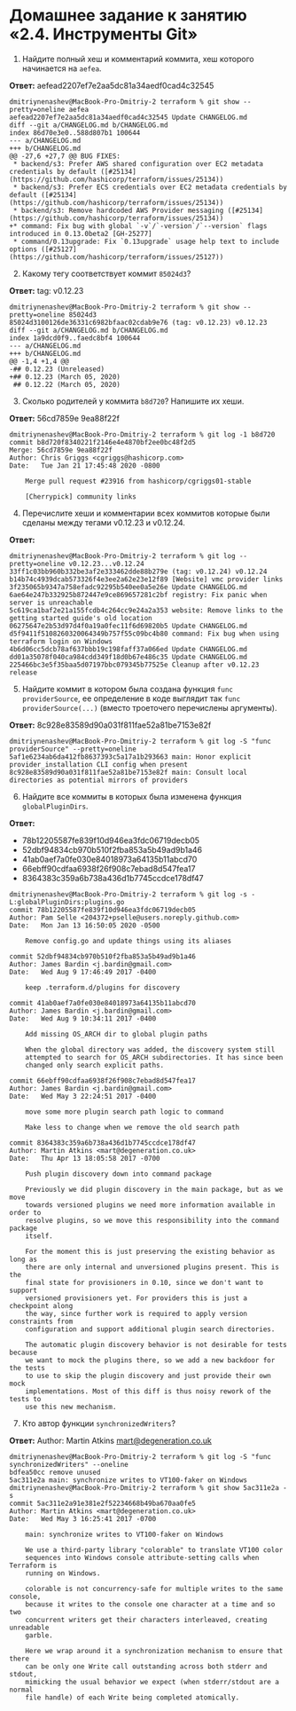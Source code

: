 # Домашнее задание к занятию «2.4. Инструменты Git»

1. Найдите полный хеш и комментарий коммита, хеш которого начинается на `aefea`.

**Ответ:** aefead2207ef7e2aa5dc81a34aedf0cad4c32545
```shell
dmitriynenashev@MacBook-Pro-Dmitriy-2 terraform % git show --pretty=oneline aefea
aefead2207ef7e2aa5dc81a34aedf0cad4c32545 Update CHANGELOG.md
diff --git a/CHANGELOG.md b/CHANGELOG.md
index 86d70e3e0..588d807b1 100644
--- a/CHANGELOG.md
+++ b/CHANGELOG.md
@@ -27,6 +27,7 @@ BUG FIXES:
 * backend/s3: Prefer AWS shared configuration over EC2 metadata credentials by default ([#25134](https://github.com/hashicorp/terraform/issues/25134))
 * backend/s3: Prefer ECS credentials over EC2 metadata credentials by default ([#25134](https://github.com/hashicorp/terraform/issues/25134))
 * backend/s3: Remove hardcoded AWS Provider messaging ([#25134](https://github.com/hashicorp/terraform/issues/25134))
+* command: Fix bug with global `-v`/`-version`/`--version` flags introduced in 0.13.0beta2 [GH-25277]
 * command/0.13upgrade: Fix `0.13upgrade` usage help text to include options ([#25127](https://github.com/hashicorp/terraform/issues/25127))
```

2. Какому тегу соответствует коммит `85024d3`? 
   
**Ответ:** tag: v0.12.23
```shell
dmitriynenashev@MacBook-Pro-Dmitriy-2 terraform % git show --pretty=oneline 85024d3
85024d3100126de36331c6982bfaac02cdab9e76 (tag: v0.12.23) v0.12.23
diff --git a/CHANGELOG.md b/CHANGELOG.md
index 1a9dcd0f9..faedc8bf4 100644
--- a/CHANGELOG.md
+++ b/CHANGELOG.md
@@ -1,4 +1,4 @@
-## 0.12.23 (Unreleased)
+## 0.12.23 (March 05, 2020)
 ## 0.12.22 (March 05, 2020)
```

3. Сколько родителей у коммита `b8d720`? Напишите их хеши.

**Ответ:**  56cd7859e 9ea88f22f 

````shell
dmitriynenashev@MacBook-Pro-Dmitriy-2 terraform % git log -1 b8d720
commit b8d720f8340221f2146e4e4870bf2ee0bc48f2d5
Merge: 56cd7859e 9ea88f22f
Author: Chris Griggs <cgriggs@hashicorp.com>
Date:   Tue Jan 21 17:45:48 2020 -0800

    Merge pull request #23916 from hashicorp/cgriggs01-stable
    
    [Cherrypick] community links
````
4. Перечислите хеши и комментарии всех коммитов которые были сделаны между тегами  v0.12.23 и v0.12.24.

**Ответ:**
```shell
dmitriynenashev@MacBook-Pro-Dmitriy-2 terraform % git log --pretty=oneline v0.12.23...v0.12.24
33ff1c03bb960b332be3af2e333462dde88b279e (tag: v0.12.24) v0.12.24
b14b74c4939dcab573326f4e3ee2a62e23e12f89 [Website] vmc provider links
3f235065b9347a758efadc92295b540ee0a5e26e Update CHANGELOG.md
6ae64e247b332925b872447e9ce869657281c2bf registry: Fix panic when server is unreachable
5c619ca1baf2e21a155fcdb4c264cc9e24a2a353 website: Remove links to the getting started guide's old location
06275647e2b53d97d4f0a19a0fec11f6d69820b5 Update CHANGELOG.md
d5f9411f5108260320064349b757f55c09bc4b80 command: Fix bug when using terraform login on Windows
4b6d06cc5dcb78af637bbb19c198faff37a066ed Update CHANGELOG.md
dd01a35078f040ca984cdd349f18d0b67e486c35 Update CHANGELOG.md
225466bc3e5f35baa5d07197bbc079345b77525e Cleanup after v0.12.23 release
```   

5. Найдите коммит в котором была создана функция `func providerSource`, ее определение в коде выглядит
   так `func providerSource(...)` (вместо троеточего перечислены аргументы).

**Ответ:** 8c928e83589d90a031f811fae52a81be7153e82f

```shell
dmitriynenashev@MacBook-Pro-Dmitriy-2 terraform % git log -S "func providerSource" --pretty=oneline
5af1e6234ab6da412fb8637393c5a17a1b293663 main: Honor explicit provider_installation CLI config when present
8c928e83589d90a031f811fae52a81be7153e82f main: Consult local directories as potential mirrors of providers
```

6. Найдите все коммиты в которых была изменена функция `globalPluginDirs`.

**Ответ:**
- 78b12205587fe839f10d946ea3fdc06719decb05
- 52dbf94834cb970b510f2fba853a5b49ad9b1a46
- 41ab0aef7a0fe030e84018973a64135b11abcd70
- 66ebff90cdfaa6938f26f908c7ebad8d547fea17
- 8364383c359a6b738a436d1b7745ccdce178df47

```shell
dmitriynenashev@MacBook-Pro-Dmitriy-2 terraform % git log -s -L:globalPluginDirs:plugins.go
commit 78b12205587fe839f10d946ea3fdc06719decb05
Author: Pam Selle <204372+pselle@users.noreply.github.com>
Date:   Mon Jan 13 16:50:05 2020 -0500

    Remove config.go and update things using its aliases

commit 52dbf94834cb970b510f2fba853a5b49ad9b1a46
Author: James Bardin <j.bardin@gmail.com>
Date:   Wed Aug 9 17:46:49 2017 -0400

    keep .terraform.d/plugins for discovery

commit 41ab0aef7a0fe030e84018973a64135b11abcd70
Author: James Bardin <j.bardin@gmail.com>
Date:   Wed Aug 9 10:34:11 2017 -0400

    Add missing OS_ARCH dir to global plugin paths
    
    When the global directory was added, the discovery system still
    attempted to search for OS_ARCH subdirectories. It has since been
    changed only search explicit paths.

commit 66ebff90cdfaa6938f26f908c7ebad8d547fea17
Author: James Bardin <j.bardin@gmail.com>
Date:   Wed May 3 22:24:51 2017 -0400

    move some more plugin search path logic to command
    
    Make less to change when we remove the old search path

commit 8364383c359a6b738a436d1b7745ccdce178df47
Author: Martin Atkins <mart@degeneration.co.uk>
Date:   Thu Apr 13 18:05:58 2017 -0700

    Push plugin discovery down into command package
    
    Previously we did plugin discovery in the main package, but as we move
    towards versioned plugins we need more information available in order to
    resolve plugins, so we move this responsibility into the command package
    itself.
    
    For the moment this is just preserving the existing behavior as long as
    there are only internal and unversioned plugins present. This is the
    final state for provisioners in 0.10, since we don't want to support
    versioned provisioners yet. For providers this is just a checkpoint along
    the way, since further work is required to apply version constraints from
    configuration and support additional plugin search directories.
    
    The automatic plugin discovery behavior is not desirable for tests because
    we want to mock the plugins there, so we add a new backdoor for the tests
    to use to skip the plugin discovery and just provide their own mock
    implementations. Most of this diff is thus noisy rework of the tests to
    use this new mechanism.
```

7. Кто автор функции `synchronizedWriters`? 

**Ответ:** Author: Martin Atkins <mart@degeneration.co.uk>

```shell
dmitriynenashev@MacBook-Pro-Dmitriy-2 terraform % git log -S "func synchronizedWriters" --oneline
bdfea50cc remove unused
5ac311e2a main: synchronize writes to VT100-faker on Windows
dmitriynenashev@MacBook-Pro-Dmitriy-2 terraform % git show 5ac311e2a -s 
commit 5ac311e2a91e381e2f52234668b49ba670aa0fe5
Author: Martin Atkins <mart@degeneration.co.uk>
Date:   Wed May 3 16:25:41 2017 -0700

    main: synchronize writes to VT100-faker on Windows
    
    We use a third-party library "colorable" to translate VT100 color
    sequences into Windows console attribute-setting calls when Terraform is
    running on Windows.
    
    colorable is not concurrency-safe for multiple writes to the same console,
    because it writes to the console one character at a time and so two
    concurrent writers get their characters interleaved, creating unreadable
    garble.
    
    Here we wrap around it a synchronization mechanism to ensure that there
    can be only one Write call outstanding across both stderr and stdout,
    mimicking the usual behavior we expect (when stderr/stdout are a normal
    file handle) of each Write being completed atomically.

```